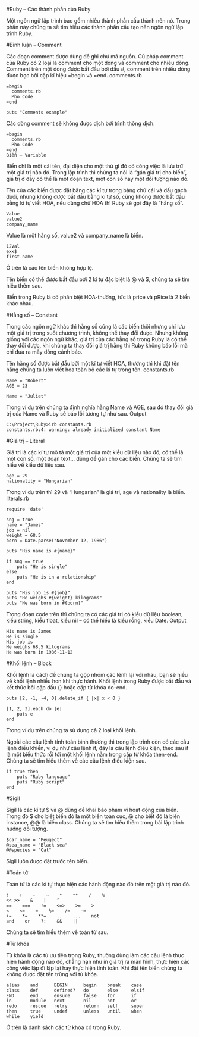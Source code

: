 #Ruby – Các thành phần của Ruby

Một ngôn ngữ lập trình bao gồm nhiều thành phần cấu thành nên nó. Trong phần này chúng ta sẽ tìm hiểu các thành phần cấu tạo nên ngôn ngữ lập trình Ruby.

#Bình luận – Comment

Các đoạn comment được dùng để ghi chú mã nguồn. Cú pháp comment của Ruby có 2 loại là comment cho một dòng và comment cho nhiều dòng. Comment trên một dòng được bắt đầu bởi dấu #, comment trên nhiều dòng được bọc bởi cặp kí hiệu =begin và =end.
comments.rb

```
=begin
  comments.rb
  Pho Code
=end
 
puts "Comments example"
```

Các dòng comment sẽ không được dịch bởi trình thông dịch.

```
=begin
  comments.rb
  Pho Code
=end
Biến – Variable
```

Biến chỉ là một cái tên, đại diện cho một thứ gì đó có công việc là lưu trữ một giá trị nào đó. Trong lập trình thì chúng ta nói là “gán giá trị cho biến”, giá trị ở đây có thể là một đoạn text, một con số hay một đối tượng nào đó.

Tên của các biến được đặt bằng các kí tự trong bảng chữ cái và dấu gạch dưới, nhưng không được bắt đầu bằng kí tự số, cũng không được bắt đầu bằng kí tự viết HOA, nếu dùng chữ HOA thì Ruby sẽ gọi đây là “hằng số”.

```
Value
value2
company_name
```

Value là một hằng số, value2 và company_name là biến.

```
12Val
exx$
first-name
```

Ở trên là các tên biến không hợp lệ.

Tên biến có thể được bắt đầu bởi 2 kí tự đặc biệt là @ và $, chúng ta sẽ tìm hiểu thêm sau.

Biến trong Ruby là có phân biệt HOA-thường, tức là price và pRice là 2 biến khác nhau.

#Hằng số – Constant

Trong các ngôn ngữ khác thì hằng số cũng là các biến thôi nhưng chỉ lưu một giá trị trong suốt chương trình, không thể thay đổi được. Nhưng không giống với các ngôn ngữ khác, giá trị của các hằng số trong Ruby là có thể thay đổi được, khi chúng ta thay đổi giá trị hằng thì Ruby không báo lỗi mà chỉ đưa ra mấy dòng cảnh báo.

Tên hằng số được bắt đầu bởi một kí tự viết HOA, thường thì khi đặt tên hằng chúng ta luôn viết hoa toàn bộ các kí tự trong tên.
constants.rb

```
Name = "Robert"
AGE = 23
 
Name = "Juliet"
```

Trong ví dụ trên chúng ta định nghĩa hằng Name và AGE, sau đó thay đổi giá trị của Name và Ruby sẽ báo lỗi tương tự như sau.
Output

```
C:\Project\Ruby>irb constants.rb
constants.rb:4: warning: already initialized constant Name
```

#Giá trị – Literal

Giá trị là các kí tự mô tả một giá trị của một kiểu dữ liệu nào đó, có thể là một con số, một đoạn text… dùng để gán cho các biến. Chúng ta sẽ tìm hiểu về kiểu dữ liệu sau.

```
age = 29
nationality = "Hungarian"
```

Trong ví dụ trên thì 29 và “Hungarian” là giá trị, age và nationality là biến.
literals.rb

```
require 'date'
 
sng = true
name = "James"
job = nil
weight = 68.5
born = Date.parse("November 12, 1986")
 
puts "His name is #{name}"
 
if sng == true
    puts "He is single"
else
    puts "He is in a relationship"
end
 
puts "His job is #{job}"
puts "He weighs #{weight} kilograms"
puts "He was born in #{born}"
```

Trong đoạn code trên thì chúng ta có các giá trị có kiểu dữ liệu boolean, kiểu string, kiểu float, kiểu nil – có thể hiểu là kiểu rỗng, kiểu Date.
Output

```
His name is James
He is single
His job is 
He weighs 68.5 kilograms
He was born in 1986-11-12
```

#Khối lệnh – Block

Khối lệnh là cách để chúng ta gộp nhóm các lênh lại với nhau, bạn sẽ hiểu về khối lệnh nhiều hơn khi thực hành. Khối lệnh trong Ruby được bắt đầu và kết thúc bởi cặp dấu {} hoặc cặp từ khóa do-end.

```
puts [2, -1, -4, 0].delete_if { |x| x < 0 }
     
[1, 2, 3].each do |e|
    puts e
end
```

Trong ví dụ trên chúng ta sử dụng cả 2 loại khối lệnh.

Ngoài các câu lệnh tính toán bình thường thì trong lập trình còn có các câu lệnh điều khiển, ví dụ như câu lệnh if, đây là câu lệnh điều kiện, theo sau if là một biểu thức rồi tới một khối lệnh nằm trong cặp từ khóa then-end. Chúng ta sẽ tìm hiểu thêm về các câu lệnh điều kiện sau.

```
if true then
    puts "Ruby language"
    puts "Ruby script"
end
```

#Sigil

Sigil là các kí tự $ và @ dùng để khai báo phạm vi hoạt động của biến. Trong đó $ cho biết biến đó là một biến toàn cục, @ cho biết đó là biến instance, @@ là biến class. Chúng ta sẽ tìm hiểu thêm trong bài lập trình hướng đối tượng.

```
$car_name = "Peugeot"
@sea_name = "Black sea"
@@species = "Cat"
```

Sigil luôn được đặt trước tên biến.

#Toán tử

Toán tử là các kí tự thực hiện các hành động nào đó trên một giá trị nào đó.

```
!    +    -    ~    *    **    /    %
<< >>    &    |    ^
==    ===    !=    <=>    >=    >
<    <=    =    %=    /=    -=
+=    *=    **=    ..    ...    not
and    or    ?:    &&    || 
```

Chúng ta sẽ tìm hiểu thêm về toán tử sau.

#Từ khóa

Từ khóa là các từ ưu tiên trong Ruby, thường dùng làm các câu lệnh thực hiện hành động nào đó, chẳng hạn như in giá trị ra màn hình, thực hiện các công việc lặp đi lặp lại hay thực hiện tính toán. Khi đặt tên biến chúng ta không được đặt tên trùng với từ khóa.

```
alias    and      BEGIN      begin    break    case
class    def      defined?   do       else     elsif
END      end      ensure     false    for      if
in       module   next       nil      not      or
redo     rescue   retry      return   self     super
then     true     undef      unless   until    when
while    yield
```

Ở trên là danh sách các từ khóa có trong Ruby.
